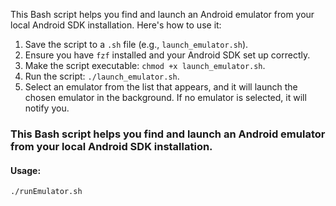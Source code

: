 This Bash script helps you find and launch an Android emulator from your local Android SDK installation. Here's how to use it:

1. Save the script to a `.sh` file (e.g., `launch_emulator.sh`).
2. Ensure you have `fzf` installed and your Android SDK set up correctly.
3. Make the script executable: `chmod +x launch_emulator.sh`.
4. Run the script: `./launch_emulator.sh`.
5. Select an emulator from the list that appears, and it will launch the chosen emulator in the background. If no emulator is selected, it will notify you.


### This Bash script helps you find and launch an Android emulator from your local Android SDK installation.


#### Usage:

```
./runEmulator.sh
```
